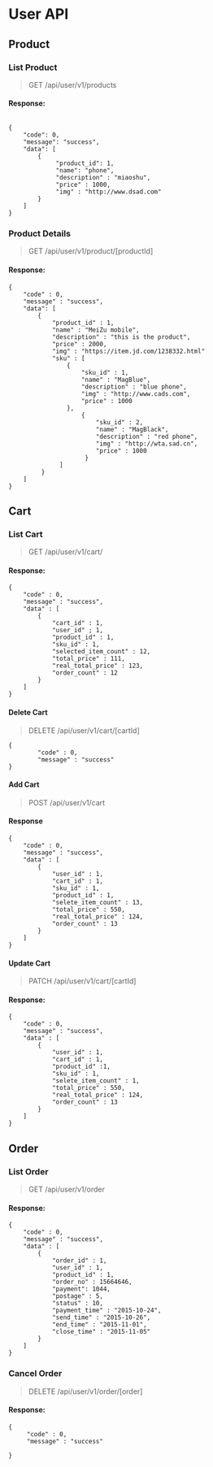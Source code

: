 # User API
## Product
### List Product

> GET /api/user/v1/products

#### Response:
```

{
    "code": 0,
    "message": "success",
    "data": [
        {
             "product_id": 1,
             "name": "phone",
             "description" : "miaoshu",
             "price" : 1000,
             "img" : "http://www.dsad.com"
        }
    ]
}

```

### Product Details

> GET /api/user/v1/product/[productId]

#### Response:
```
{
    "code" : 0,
    "message" : "success",
    "data": [
        {
            "product_id" : 1,
            "name" : "MeiZu mobile",
            "description" : "this is the product",
            "price" : 2000,
            "img" : "https://item.jd.com/1238332.html"
            "sku" : [
                {
                    "sku_id" : 1,
                    "name" : "MagBlue",
                    "description" : "blue phone",
                    "img" : "http://www.cads.com",
                    "price" : 1000 
                },
                    {
                        "sku_id" : 2,
                        "name" : "MagBlack",
                        "description" : "red phone",
                        "img" : "http://wta.sad.cn",
                        "price" : 1000  
                     }
              ]
         } 
    ]
}
```


## Cart
### List Cart

> GET /api/user/v1/cart/

#### Response:

```
{
    "code" : 0,
    "message" : "success",
    "data" : [
        {
            "cart_id" : 1,
            "user_id" ; 1,
            "product_id" : 1,
            "sku_id" : 1,
            "selected_item_count" : 12,
            "total_price" : 111,
            "real_total_price" : 123,
            "order_count" : 12
        }    
    ]
}

```

#### Delete Cart

> DELETE /api/user/v1/cart/[cartId]

```
{
        "code" : 0,
        "message" : "success"
}

```

#### Add Cart

> POST /api/user/v1/cart

#### Response

```
{
    "code" : 0,
    "message" : "success",
    "data" : [
        {
            "user_id" : 1,
            "cart_id" : 1,
            "sku_id" : 1,
            "product_id" : 1,
            "selete_item_count" : 13,
            "total_price" : 550,
            "real_total_price" : 124,
            "order_count" : 13
        }
    ]
}

```

#### Update Cart

> PATCH /api/user/v1/cart/[cartId]

####  Response:

```
{
    "code" : 0,
    "message" : "success",
    "data" : [
        {
            "user_id" : 1,
            "cart_id" : 1,
            "product_id" :1,
            "sku_id" : 1,
            "selete_item_count" : 1,
            "total_price" : 550,
            "real_total_price" : 124,
            "order_count" : 13
        } 
    ]
}

```




## Order
### List Order

> GET /api/user/v1/order

#### Response:

```
{
    "code" : 0,
    "message" : "success",
    "data" : [
        {
            "order_id" : 1,
            "user_id" : 1,
            "product_id" : 1,
            "order_no" : 15664646,
            "payment": 1044,
            "postage" : 5,
            "status" : 10,
            "payment_time" : "2015-10-24",
            "send_time" : "2015-10-26",
            "end_time" : "2015-11-01",
            "close_time" : "2015-11-05"
        }
    ]
}

```



### Cancel Order

> DELETE /api/user/v1/order/[order]

#### Response: 
```  
{
     "code" : 0,
     "message" : "success"    
    
}


```


